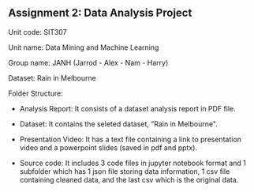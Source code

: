## Assignment 2: Data Analysis Project

Unit code: SIT307

Unit name: Data Mining and Machine Learning

Group name: JANH (Jarrod - Alex - Nam - Harry)

Dataset: Rain in Melbourne

Folder Structure:

- Analysis Report: It consists of a dataset analysis report in PDF file.

- Dataset: It contains the seleted dataset, "Rain in Melbourne".

- Presentation Video: It has a text file containing a link to presentation video and a powerpoint slides (saved in pdf and pptx).

- Source code: It includes 3 code files in jupyter notebook format and 1 subfolder which has 1 json file storing data information, 1 csv file containing cleaned data, and the last csv which is the original data.

